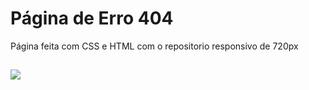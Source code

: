 <h1> Página de Erro 404 </h1>

Página feita com CSS e HTML com o repositorio responsivo de 720px

##

<img src="https://cdn-icons-png.flaticon.com/512/3277/3277293.png">
